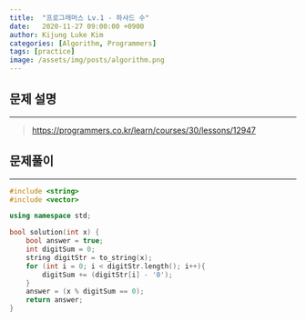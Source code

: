 ```yaml
---
title:  "프로그래머스 Lv.1 - 하샤드 수"
date:   2020-11-27 09:00:00 +0900
author: Kijung Luke Kim
categories: [Algorithm, Programmers]
tags: [practice]
image: /assets/img/posts/algorithm.png
---
```


## 문제 설명
---

> https://programmers.co.kr/learn/courses/30/lessons/12947

## 문제풀이
---

```cpp
#include <string>
#include <vector>

using namespace std;

bool solution(int x) {
    bool answer = true;
    int digitSum = 0;
    string digitStr = to_string(x);
    for (int i = 0; i < digitStr.length(); i++){
        digitSum += (digitStr[i] - '0');
    }
    answer = (x % digitSum == 0);
    return answer;
}
```
